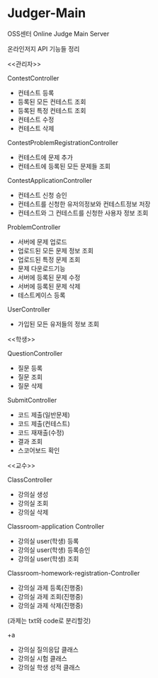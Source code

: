 # Judger-Main
OSS센터 Online Judge Main Server

온라인저지 API 기능들 정리

<<관리자>>

ContestController
* 컨테스트 등록
* 등록된 모든 컨테스트 조회
* 등록된 특정 컨테스트 조회
* 컨테스트 수정
* 컨테스트 삭제

ContestProblemRegistrationController
* 컨테스트에 문제 추가
* 컨테스트에 등록된 모든 문제들 조회

ContestApplicationController
* 컨테스트 신청 승인 
* 컨테스트를 신청한 유저의정보와 컨테스트정보 저장
* 컨테스트와 그 컨테스트를 신청한 사용자 정보 조회

ProblemController
* 서버에 문제 업로드
* 업로드된 모든 문제 정보 조회
* 업로드된 특정 문제 조회
* 문제 다운로드기능
* 서버에 등록된 문제 수정
* 서버에 등록된 문제 삭제
* 테스트케이스 등록

UserController
* 가입된 모든 유저들의 정보 조회

<<학생>>

QuestionController
* 질문 등록
* 질문 조회
* 질문 삭제

SubmitController
* 코드 제출(일반문제)
* 코드 제출(컨테스트)
* 코드 재재출(수정)
* 결과 조회
* 스코어보드 확인


<<교수>>

ClassController
* 강의실 생성
* 강의실 조회
* 강의실 삭제

Classroom-application Controller
* 강의실 user(학생) 등록
* 강의실 user(학생) 등록승인
* 강의실 user(학생) 조회

Classroom-homework-registration-Controller
* 강의실 과제 등록(진행중)
* 강의실 과제 조회(진행중)
* 강의실 과제 삭제(진행중)

(과제는 txt와 code로 분리할것)

+a
* 강의실 질의응답 클래스
* 강의실 시험 클래스
* 강의실 학생 성적 클래스
